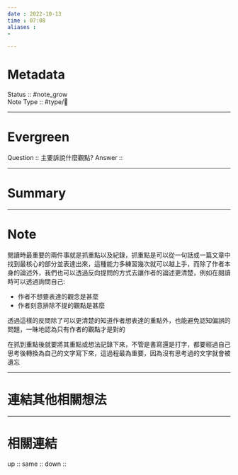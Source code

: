 ```yaml
---
date : 2022-10-13
time : 07:08
aliases :
- 

---
```


# Metadata
Status :: #note_grow <br>
Note Type :: #type/📘 <br>

---
# Evergreen
Question :: 主要訴說什麼觀點?
Answer :: 


---

# Summary


---

# Note
閱讀時最重要的兩件事就是抓重點以及紀錄，抓重點是可以從一句話或一篇文章中找到最核心的部分並表達出來，這種能力多練習幾次就可以越上手，而除了作者本身的論述外，我們也可以透過反向提問的方式去讓作者的論述更清楚，例如在閱讀時可以透過詢問自己:
- 作者不想要表達的觀念是甚麼
- 作者刻意排除不提的觀點是甚麼

透過這樣的反問除了可以更清楚的知道作者想表達的重點外，也能避免認知偏誤的問題，一昧地認為只有作者的觀點才是對的

在抓到重點後就要將其重點或想法記錄下來，不管是書寫還是打字，都要經過自己思考後轉換為自己的文字寫下來，這過程最為重要，因為沒有思考過的文字就會被遺忘


---

# 連結其他相關想法


---

# 相關連結
up :: 
same :: 
down :: 


